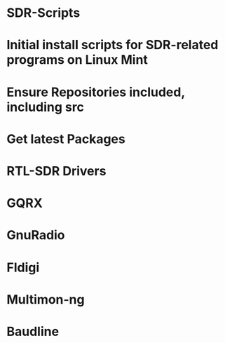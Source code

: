 # SDR-Scripts
# Initial install scripts for SDR-related programs on Linux Mint
# Ensure Repositories included, including src
# Get latest Packages
# RTL-SDR Drivers
# GQRX
# GnuRadio
# Fldigi
# Multimon-ng
# Baudline
